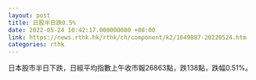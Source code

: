 ```yaml
---
layout: post
title: 日股半日跌0.5%
date: 2022-05-24 10:42:17.000000000 +08:00
link: https://news.rthk.hk/rthk/ch/component/k2/1649887-20220524.htm
categories: rthk
---
```


日本股市半日下跌，日經平均指數上午收市報26863點，跌138點，跌幅0.51%。

